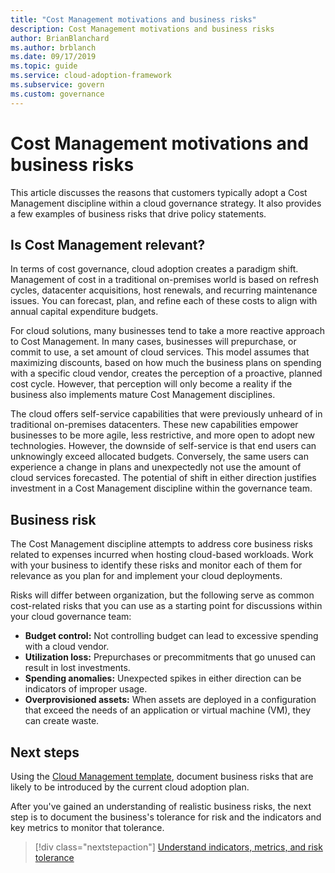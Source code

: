 ```yaml
---
title: "Cost Management motivations and business risks"
description: Cost Management motivations and business risks
author: BrianBlanchard
ms.author: brblanch
ms.date: 09/17/2019
ms.topic: guide
ms.service: cloud-adoption-framework
ms.subservice: govern
ms.custom: governance
---
```


# Cost Management motivations and business risks

This article discusses the reasons that customers typically adopt a Cost Management discipline within a cloud governance strategy. It also provides a few examples of business risks that drive policy statements.

<!-- markdownlint-disable MD026 -->

## Is Cost Management relevant?

In terms of cost governance, cloud adoption creates a paradigm shift. Management of cost in a traditional on-premises world is based on refresh cycles, datacenter acquisitions, host renewals, and recurring maintenance issues. You can forecast, plan, and refine each of these costs to align with annual capital expenditure budgets.

For cloud solutions, many businesses tend to take a more reactive approach to Cost Management. In many cases, businesses will prepurchase, or commit to use, a set amount of cloud services. This model assumes that maximizing discounts, based on how much the business plans on spending with a specific cloud vendor, creates the perception of a proactive, planned cost cycle. However, that perception will only become a reality if the business also implements mature Cost Management disciplines.

The cloud offers self-service capabilities that were previously unheard of in traditional on-premises datacenters. These new capabilities empower businesses to be more agile, less restrictive, and more open to adopt new technologies. However, the downside of self-service is that end users can unknowingly exceed allocated budgets. Conversely, the same users can experience a change in plans and unexpectedly not use the amount of cloud services forecasted. The potential of shift in either direction justifies investment in a Cost Management discipline within the governance team.

## Business risk

The Cost Management discipline attempts to address core business risks related to expenses incurred when hosting cloud-based workloads. Work with your business to identify these risks and monitor each of them for relevance as you plan for and implement your cloud deployments.

Risks will differ between organization, but the following serve as common cost-related risks that you can use as a starting point for discussions within your cloud governance team:

- **Budget control:** Not controlling budget can lead to excessive spending with a cloud vendor.
- **Utilization loss:** Prepurchases or precommitments that go unused can result in lost investments.
- **Spending anomalies:** Unexpected spikes in either direction can be indicators of improper usage.
- **Overprovisioned assets:** When assets are deployed in a configuration that exceed the needs of an application or virtual machine (VM), they can create waste.

## Next steps

Using the [Cloud Management template](./template.md), document business risks that are likely to be introduced by the current cloud adoption plan.

After you've gained an understanding of realistic business risks, the next step is to document the business's tolerance for risk and the indicators and key metrics to monitor that tolerance.

> [!div class="nextstepaction"]
> [Understand indicators, metrics, and risk tolerance](./metrics-tolerance.md)
